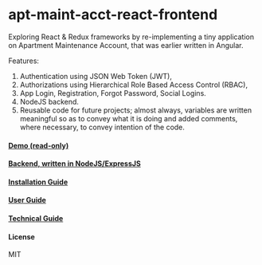 # apt-maint-acct-react-frontend  
Exploring React & Redux frameworks by re-implementing a tiny application on Apartment Maintenance Account, that was earlier written in Angular.  

Features:  
1. Authentication using JSON Web Token (JWT),  
2. Authorizations using Hierarchical Role Based Access Control (RBAC),   
3. App Login, Registration, Forgot Password, Social Logins.  
4. NodeJS backend.  
5. Reusable code for future projects; almost always, variables are written meaningful so as to convey what it is doing and added comments, where necessary, to convey intention of the code.  


#### [Demo (read-only)](https://eastgate.in/apt-maint-react-demo)  

#### [Backend, written in NodeJS/ExpressJS](https://github.com/mohankumaranna/apt-maintenance-account-backend)  

#### [Installation Guide](https://github.com/mohankumaranna/apt-maint-acct-react-frontend/wiki/Installation-Guide)  

#### [User Guide](https://github.com/mohankumaranna/apt-maint-acct-react-frontend/wiki/User-Guide)

#### [Technical Guide](https://github.com/mohankumaranna/apt-maint-acct-react-frontend/wiki/Technical-Guide)

#### License  
MIT  
